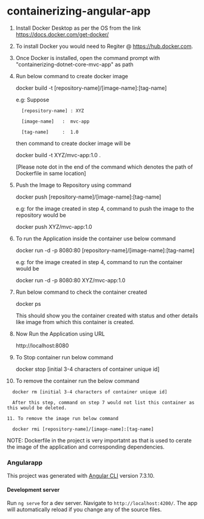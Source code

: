 # containerizing-angular-app
1. Install Docker Desktop as per the OS from the link
   https://docs.docker.com/get-docker/

2. To install Docker you would need to Regiter @ https://hub.docker.com. 

3. Once Docker is installed, open the command prompt with "containerizing-dotnet-core-mvc-app" as path

4. Run below command to create docker image

   docker build -t [repository-name]/[image-name]:[tag-name]
   
   e.g: Suppose 
   
         [repository-name] : XYZ
   
         [image-name]   :  mvc-app
         
         [tag-name]     :  1.0
        
   then command to create docker image will be 
   
   docker build -t XYZ/mvc-app:1.0 .      
   
   [Please note dot in the end of the command which denotes the path of Dockerfile in same location]
   
 5. Push the Image to Repository using command
 
      docker push [repository-name]/[image-name]:[tag-name]
   
      e.g: for the image created in step 4, command to push the image to the repository would be
   
      docker push XYZ/mvc-app:1.0
   
  6. To run the Application inside the container use below command
  
      docker run -d -p 8080:80 [repository-name]/[image-name]:[tag-name]
   
      e.g: for the image created in step 4, command to run the container would be
   
      docker run -d -p 8080:80 XYZ/mvc-app:1.0
 
  7. Run below command to check the container created
      
      docker ps
      
     This should show you the container created with status and other details like image from which this container is created.
     
   8. Now Run the Application using URL
      
      http://localhost:8080

   9. To Stop container run below command
   
      docker stop [initial 3-4 characters of container unique id]
      
   10. To remove the container run the below command
   
      docker rm [initial 3-4 characters of container unique id]
      
      After this step, command on step 7 would not list this container as this would be deleted.
      
    11. To remove the image run below command
      
      docker rmi [repository-name]/[image-name]:[tag-name]
     
     
NOTE: Dockerfile in the project is very importatnt as that is used to cerate the image of the application and corresponding dependencies. 

### Angularapp

This project was generated with [Angular CLI](https://github.com/angular/angular-cli) version 7.3.10.

#### Development server

Run `ng serve` for a dev server. Navigate to `http://localhost:4200/`. The app will automatically reload if you change any of the source files.
